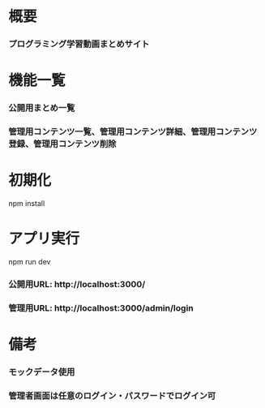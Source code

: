 # 概要
### プログラミング学習動画まとめサイト

# 機能一覧
### 公開用まとめ一覧
### 管理用コンテンツ一覧、管理用コンテンツ詳細、管理用コンテンツ登録、管理用コンテンツ削除

# 初期化
npm install

# アプリ実行
npm run dev

### 公開用URL: http://localhost:3000/
### 管理用URL: http://localhost:3000/admin/login

# 備考
### モックデータ使用
### 管理者画面は任意のログイン・パスワードでログイン可
